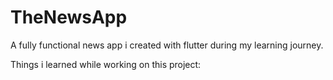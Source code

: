 # TheNewsApp

A fully functional news app i created with flutter during my learning journey.

Things i learned while working on this project:
